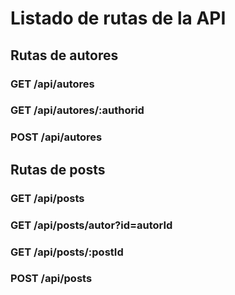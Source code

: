# Listado de rutas de la API

## Rutas de autores

### GET /api/autores
### GET /api/autores/:authorid
### POST /api/autores

## Rutas de posts

### GET /api/posts
### GET /api/posts/autor?id=autorId
### GET /api/posts/:postId
### POST /api/posts
